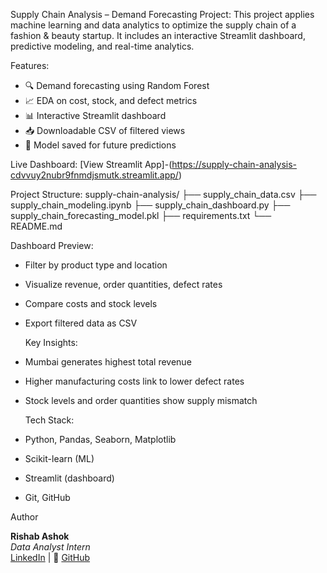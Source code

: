 Supply Chain Analysis – Demand Forecasting Project:
  This project applies machine learning and data analytics to optimize the supply chain of a fashion & beauty startup. It includes an interactive Streamlit dashboard, predictive modeling, and real-time analytics.

Features:
- 🔍 Demand forecasting using Random Forest
- 📈 EDA on cost, stock, and defect metrics
- 📊 Interactive Streamlit dashboard
- 📥 Downloadable CSV of filtered views
- 💾 Model saved for future predictions

Live Dashboard:
  [View Streamlit App]-(https://supply-chain-analysis-cdvvuy2nubr9fnmdjsmutk.streamlit.app/)

  Project Structure:
    supply-chain-analysis/
├── supply_chain_data.csv
├── supply_chain_modeling.ipynb
├── supply_chain_dashboard.py
├── supply_chain_forecasting_model.pkl
├── requirements.txt
└── README.md


  Dashboard Preview:
- Filter by product type and location
- Visualize revenue, order quantities, defect rates
- Compare costs and stock levels
- Export filtered data as CSV

  Key Insights:
- Mumbai generates highest total revenue
- Higher manufacturing costs link to lower defect rates
- Stock levels and order quantities show supply mismatch

  Tech Stack:
- Python, Pandas, Seaborn, Matplotlib
- Scikit-learn (ML)
- Streamlit (dashboard)
- Git, GitHub

 Author

**Rishab Ashok**  
_Data Analyst Intern_  
 [LinkedIn](https://www.linkedin.com/in/rishabashok) | 🐙 [GitHub](https://github.com/rishabashok)


